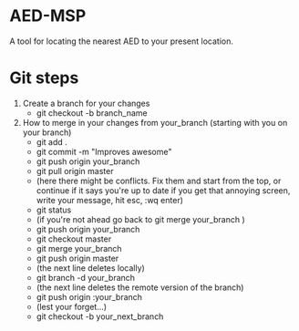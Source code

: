 # AED-MSP
A tool for locating the nearest AED to your present location.

# Git steps
1. Create a branch for your changes
    * git checkout -b branch_name
2. How to merge in your changes from your_branch (starting with you on your branch)
    * git add .
    * git commit -m "Improves awesome"
    * git push origin your_branch
    * git pull origin master
    * (here there might be conflicts. Fix them and start from the top, or continue if it says you're up to date if you get that annoying screen, write your message, hit esc, :wq enter)
    * git status
    * (if you're not ahead go back to git merge your_branch )
    * git push origin your_branch
    * git checkout master 
    * git merge your_branch
    * git push origin master 
    * (the next line deletes locally)
    * git branch -d your_branch
    * (the next line deletes the remote version of the branch)
    * git push origin :your_branch
    * (lest your forget...)
    * git checkout -b your_next_branch 
